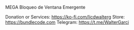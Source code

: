 MEGA Bloqueo de Ventana Emergente

Donation or Services: https://ko-fi.com/licdwalterg
Store: https://bundlecode.com
Telegram: https://t.me/WalterGarci
